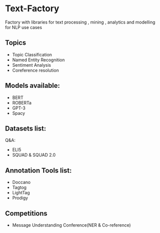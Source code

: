 # Text-Factory
Factory with libraries for text processing , mining , analytics and modelling for NLP use cases

## Topics
- Topic Classification
- Named Entity Recognition
- Sentiment Analysis
- Coreference resolution

## Models available:
- BERT
- ROBERTa
- GPT-3
- Spacy

## Datasets list:

Q&A:
- ELI5
- SQUAD & SQUAD 2.0


## Annotation Tools list:
- Doccano
- Tagtog
- LightTag
- Prodigy

## Competitions
- Message Understanding Conference(NER & Co-reference)
